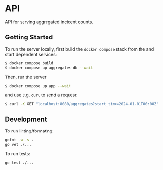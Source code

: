 # API

API for serving aggregated incident counts.


## Getting Started

To run the server locally, first build the `docker compose` stack from the and
start dependent services:
```bash
$ docker compose build
$ docker compose up aggregates-db --wait
```

Then, run the server:
```bash
$ docker compose up app --wait
```

and use e.g. `curl` to send a request:
```bash
$ curl -X GET "localhost:8080/aggregates?start_time=2024-01-01T00:00Z"
```


## Development

To run linting/formating:
```bash
gofmt -w -s .
go vet ./...
```

To run tests:
```bash
go test ./...
```
